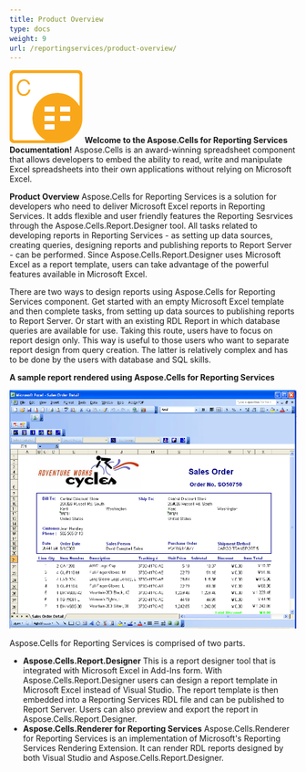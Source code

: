 ```yaml
---
title: Product Overview
type: docs
weight: 9
url: /reportingservices/product-overview/
---
```




![todo:image_alt_text](product-overview_1.png)
**Welcome to the Aspose.Cells for Reporting Services Documentation!**
Aspose.Cells is an award-winning spreadsheet component that allows developers to embed the ability to read, write and manipulate Excel spreadsheets into their own applications without relying on Microsoft Excel.


**Product Overview**
Aspose.Cells for Reporting Services is a solution for developers who need to deliver Microsoft Excel reports in Reporting Services. It adds flexible and user friendly features the Reporting Sesrvices through the Aspose.Cells.Report.Designer tool. All tasks related to developing reports in Reporting Services - as setting up data sources, creating queries, designing reports and publishing reports to Report Server - can be performed. Since Aspose.Cells.Report.Designer uses Microsoft Excel as a report template, users can take advantage of the powerful features available in Microsoft Excel.

There are two ways to design reports using Aspose.Cells for Reporting Services component. Get started with an empty Microsoft Excel template and then complete tasks, from setting up data sources to publishing reports to Report Server. Or start with an existing RDL Report in which database queries are available for use. Taking this route, users have to focus on report design only. This way is useful to those users who want to separate report design from query creation. The latter is relatively complex and has to be done by the users with database and SQL skills.

**A sample report rendered using Aspose.Cells for Reporting Services** 

![todo:image_alt_text](product-overview_2.png)

Aspose.Cells for Reporting Services is comprised of two parts.
- **Aspose.Cells.Report.Designer**
This is a report designer tool that is integrated with Microsoft Excel in Add-Ins form. With Aspose.Cells.Report.Designer users can design a report template in Microsoft Excel instead of Visual Studio. The report template is then embedded into a Reporting Services RDL file and can be published to Report Server. Users can also preview and export the report in Aspose.Cells.Report.Designer.
- **Aspose.Cells.Renderer for Reporting Services**
Aspose.Cells.Renderer for Reporting Services is an implementation of Microsoft's Reporting Services Rendering Extension. It can render RDL reports designed by both Visual Studio and Aspose.Cells.Report.Designer.
